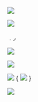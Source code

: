 

![](https://64.media.tumblr.com/742a2145ae030762f938de7254aec0e9/3461ade0a7114c32-68/s2048x3072/fd73f5d37ed1818b196b091896d7cc56368e520d.pnj)


![](https://64.media.tumblr.com/e136a274cdc2869144d069bbe8cdb072/1404b920ad3efd84-3c/s540x810/2cbdaa3e3ca26ceaa04db66b24e0590ed505ae3f.pnj)

﹒◞⠀

![](https://images.cooltext.com/5717130.png)


  


  
   ![](https://images.cooltext.com/5717129.png) 

![](https://images.cooltext.com/5717128.png) { ![](https://64.media.tumblr.com/0dd96b649867d0a59ac99cd179c8a649/8fa2c085185c0dd9-b9/s100x200/5634a200f87dcc7ad25ab42095a4783afae4d64e.gifv) }


![](https://64.media.tumblr.com/2e31ad5a11add92cda28c0634f58d72d/3461ade0a7114c32-59/s2048x3072/cd00528b63b1bf0cb06e8c272541b897b49b031f.pnj)
